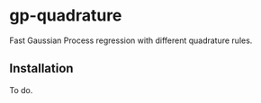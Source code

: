 # gp-quadrature
Fast Gaussian Process regression with different quadrature rules.
## Installation
To do.
